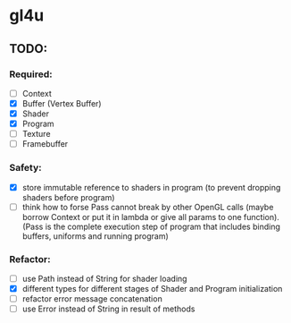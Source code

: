 # gl4u

## TODO:
### Required:
- [ ] Context
- [x] Buffer (Vertex Buffer)
- [x] Shader
- [x] Program
- [ ] Texture
- [ ] Framebuffer

### Safety:
- [x] store immutable reference to shaders in program (to prevent dropping shaders before program)
- [ ] think how to forse Pass cannot break by other OpenGL calls (maybe borrow Context or put it in lambda or give all params to one function).
      (Pass is the complete execution step of program that includes binding buffers, uniforms and running program)

### Refactor:
- [ ] use Path instead of String for shader loading
- [x] different types for different stages of Shader and Program initialization
- [ ] refactor error message concatenation
- [ ] use Error instead of String in result of methods
